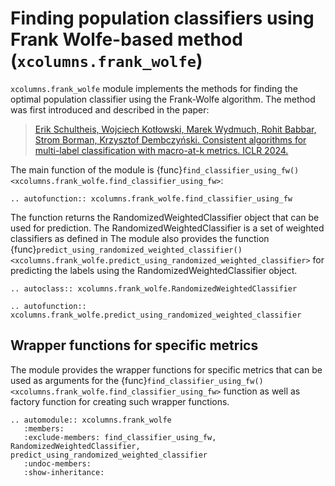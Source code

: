 # Finding population classifiers using Frank Wolfe-based method (`xcolumns.frank_wolfe`)

`xcolumns.frank_wolfe` module implements the methods for finding the optimal population classifier using the Frank-Wolfe algorithm.
The method was first introduced and described in the paper:
> [Erik Schultheis, Wojciech Kotłowski, Marek Wydmuch, Rohit Babbar, Strom Borman, Krzysztof Dembczyński. Consistent algorithms for multi-label classification with macro-at-k metrics. ICLR 2024.](https://arxiv.org/abs/2401.16594)

The main function of the module is {func}`find_classifier_using_fw() <xcolumns.frank_wolfe.find_classifier_using_fw>`:

```{eval-rst}
.. autofunction:: xcolumns.frank_wolfe.find_classifier_using_fw
```


The function returns the RandomizedWeightedClassifier object that can be used for prediction.
The RandomizedWeightedClassifier is a set of weighted classifiers as defined in
The module also provides the function {func}`predict_using_randomized_weighted_classifier() <xcolumns.frank_wolfe.predict_using_randomized_weighted_classifier>` for predicting the labels using the RandomizedWeightedClassifier object.


```{eval-rst}
.. autoclass:: xcolumns.frank_wolfe.RandomizedWeightedClassifier
```

```{eval-rst}
.. autofunction:: xcolumns.frank_wolfe.predict_using_randomized_weighted_classifier
```


## Wrapper functions for specific metrics

The module provides the wrapper functions for specific metrics that can be used as arguments for the {func}`find_classifier_using_fw() <xcolumns.frank_wolfe.find_classifier_using_fw>` function as well as factory function for creating such wrapper functions.

```{eval-rst}
.. automodule:: xcolumns.frank_wolfe
   :members:
   :exclude-members: find_classifier_using_fw, RandomizedWeightedClassifier, predict_using_randomized_weighted_classifier
   :undoc-members:
   :show-inheritance:
```

